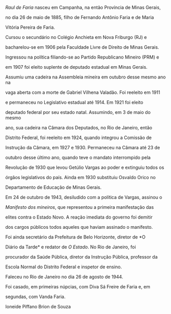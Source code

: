 

*Raul de Faria* nasceu em Campanha, na então Província de Minas Gerais,

no dia 26 de maio de 1885, filho de Fernando Antônio Faria e de Maria

Vitória Pereira de Faria.



Cursou o secundário no Colégio Anchieta em Nova Friburgo (RJ) e

bacharelou-se em 1906 pela Faculdade Livre de Direito de Minas Gerais.



Ingressou na política filiando-se ao Partido Republicano Mineiro (PRM) e

em 1907 foi eleito suplente de deputado estadual em Minas Gerais.

Assumiu uma cadeira na Assembleia mineira em outubro desse mesmo ano na

vaga aberta com a morte de Gabriel Vilhena Valadão. Foi reeleito em 1911

e permaneceu no Legislativo estadual até 1914. Em 1921 foi eleito

deputado federal por seu estado natal. Assumindo, em 3 de maio do mesmo

ano, sua cadeira na Câmara dos Deputados, no Rio de Janeiro, então

Distrito Federal, foi reeleito em 1924, quando integrou a Comissão de

Instrução da Câmara, em 1927 e 1930. Permaneceu na Câmara até 23 de

outubro desse último ano, quando teve o mandato interrompido pela

Revolução de 1930 que levou Getúlio Vargas ao poder e extinguiu todos os

órgãos legislativos do país. Ainda em 1930 substituiu Osvaldo Orico no

Departamento de Educação de Minas Gerais.



Em 24 de outubro de 1943, desiludido com a política de Vargas, assinou o

*Manifesto dos mineiros*, que representou a primeira manifestação das

elites contra o Estado Novo. A reação imediata do governo foi demitir

dos cargos públicos todos aqueles que haviam assinado o manifesto.



Foi ainda secretário da Prefeitura de Belo Horizonte, diretor de *O

Diário da Tarde* e redator de *O Estado*. No Rio de Janeiro, foi

procurador da Saúde Pública, diretor da Instrução Pública, professor da

Escola Normal do Distrito Federal e inspetor de ensino.



Faleceu no Rio de Janeiro no dia 26 de agosto de 1944.



Foi casado, em primeiras núpcias, com Diva Sá Freire de Faria e, em

segundas, com Vanda Faria.



Ioneide Piffano Brion de Souza



